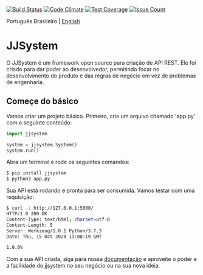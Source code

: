 [![Build Status](https://travis-ci.org/samueldmq/jjsystem.svg?branch=master)](https://travis-ci.org/samueldmq/jjsystem-ansible) [![Code Climate](https://codeclimate.com/github/samueldmq/jjsystem/badges/gpa.svg)](https://codeclimate.com/github/samueldmq/jjsystem) [![Test Coverage](https://codeclimate.com/github/samueldmq/jjsystem/badges/coverage.svg)](https://codeclimate.com/github/samueldmq/jjsystem/coverage) [![Issue Count](https://codeclimate.com/github/samueldmq/jjsystem/badges/issue_count.svg)](https://codeclimate.com/github/samueldmq/jjsystem)

Português Brasileiro | [English](https://github.com/objetorelacional/jjsystem/blob/documentacao/README_en.md)

# JJSystem

O JJSystem é um framework open source para criação de API REST. Ele foi
criado para dar poder ao desenvolvedor, permitindo focar no desenvolvimento do
produto e das regras de negócio em vez de problemas de engenharia.

## Começe do básico

Vamos criar um projeto básico. Primeiro, crie um arquivo chamado 'app.py' com
o seguinte conteúdo:

```python
import jjsystem

system = jjsystem.System()
system.run()
```

Abra um terminal e rode os seguintes comandos:

```bash
$ pip install jjsystem
$ python3 app.py
```

Sua API está rodando e pronta para ser consumida. Vamos testar com uma requisição:

```bash
$ curl -i http://127.0.0.1:5000/
HTTP/1.0 200 OK
Content-Type: text/html; charset=utf-8
Content-Length: 5
Server: Werkzeug/1.0.1 Python/3.7.3
Date: Thu, 15 Oct 2020 13:08:19 GMT

1.0.0%
```

Com a sua API criada, siga para nossa [documentação](https://jjsystem.readthedocs.io/en/latest/) e aproveite o poder e a facilidade
do jjsystem no seu negócio ou na sua nova ideia.
